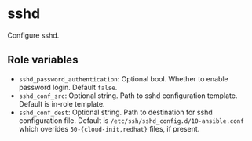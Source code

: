 # sshd

Configure sshd.

## Role variables

- `sshd_password_authentication`: Optional bool. Whether to enable password login. Default `false`.
- `sshd_conf_src`: Optional string. Path to sshd configuration template. Default is in-role template.
- `sshd_conf_dest`: Optional string. Path to destination for sshd configuration file. Default is `/etc/ssh/sshd_config.d/10-ansible.conf` which overides `50-{cloud-init,redhat}` files, if present.
